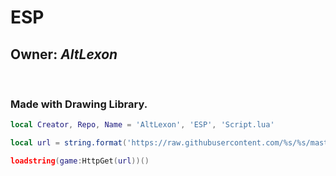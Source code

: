 # ESP

## Owner: *AltLexon*

<br>

### Made with Drawing Library.

```lua
local Creator, Repo, Name = 'AltLexon', 'ESP', 'Script.lua'

local url = string.format('https://raw.githubusercontent.com/%s/%s/master/%s', Creator, Repo, Name)

loadstring(game:HttpGet(url))()
```